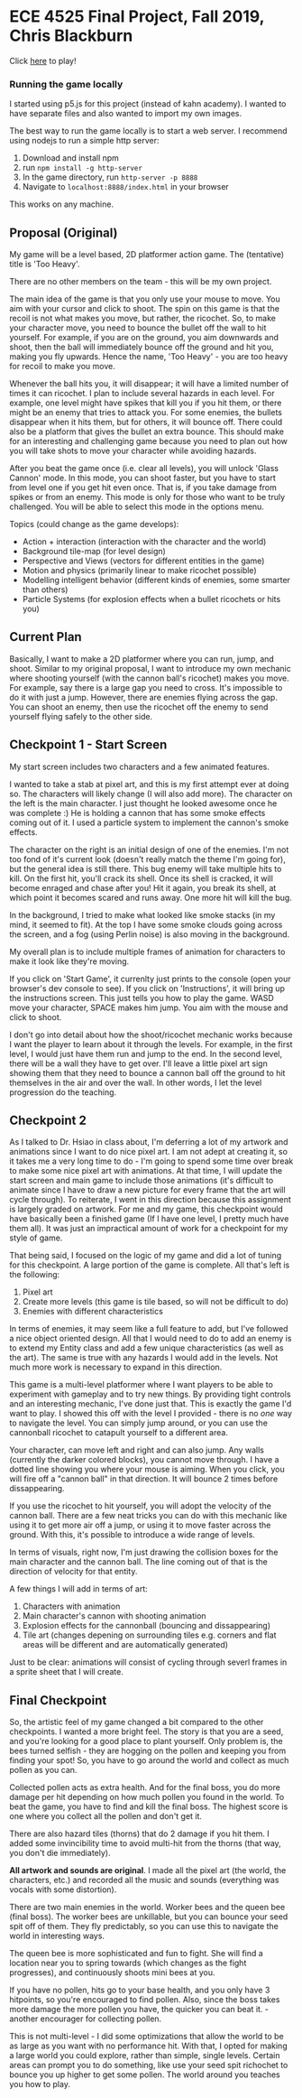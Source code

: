 # ECE 4525 Final Project, Fall 2019, Chris Blackburn
Click [here](https://chris-blackburn.github.io/ECE4525-Final/) to play!

### Running the game locally
I started using p5.js for this project (instead of kahn academy). I wanted to
have separate files and also wanted to import my own images.

The best way to run the game locally is to start a web server. I recommend using
nodejs to run a simple http server:
1. Download and install npm
2. run `npm install -g http-server`
3. In the game directory, run `http-server -p 8888`
4. Navigate to `localhost:8888/index.html` in your browser

This works on any machine.

## Proposal (Original)
My game will be a level based, 2D platformer action game. The (tentative) title
is 'Too Heavy'.

There are no other members on the team - this will be my own project.

The main idea of the game is that you only use your mouse to move. You aim with
your cursor and click to shoot. The spin on this game is that the recoil is not
what makes you move, but rather, the ricochet. So, to make your character move,
you need to bounce the bullet off the wall to hit yourself. For example, if you
are on the ground, you aim downwards and shoot, then the ball will immediately
bounce off the ground and hit you, making you fly upwards. Hence the name, 'Too
Heavy' - you are too heavy for recoil to make you move.

Whenever the ball hits you, it will disappear; it will have a limited number of
times it can ricochet. I plan to include several hazards in each level. For
example, one level might have spikes that kill you if you hit them, or there
might be an enemy that tries to attack you. For some enemies, the bullets
disappear when it hits them, but for others, it will bounce off. There could
also be a platform that gives the bullet an extra bounce. This should make for
an interesting and challenging game because you need to plan out how you will
take shots to move your character while avoiding hazards.

After you beat the game once (i.e. clear all levels), you will unlock 'Glass
Cannon' mode. In this mode, you can shoot faster, but you have to start from
level one if you get hit even once. That is, if you take damage from spikes or
from an enemy. This mode is only for those who want to be truly challenged. You
will be able to select this mode in the options menu.

Topics (could change as the game develops):
* Action + interaction (interaction with the character and the world)
* Background tile-map (for level design)
* Perspective and Views (vectors for different entities in the game)
* Motion and physics (primarily linear to make ricochet possible)
* Modelling intelligent behavior (different kinds of enemies, some smarter than
  others)
* Particle Systems (for explosion effects when a bullet ricochets or hits you)

## Current Plan
Basically, I want to make a 2D platformer where you can run, jump, and shoot.
Similar to my original proposal, I want to introduce my own mechanic where
shooting yourself (with the cannon ball's ricochet) makes you move. For example,
say there is a large gap you need to cross. It's impossible to do it with just a
jump. However, there are enemies flying across the gap. You can shoot an enemy,
then use the ricochet off the enemy to send yourself flying safely to the other
side.

## Checkpoint 1 - Start Screen
My start screen includes two characters and a few animated features.

I wanted to take a stab at pixel art, and this is my first attempt ever at doing
so. The characters will likely change (I will also add more). The character on
the left is the main character. I just thought he looked awesome once he was
complete :) He is holding a cannon that has some smoke effects coming out of it.
I used a particle system to implement the cannon's smoke effects.

The character on the right is an initial design of one of the enemies. I'm not
too fond of it's current look (doesn't really match the theme I'm going for),
but the general idea is still there. This bug enemy will take multiple hits to
kill. On the first hit, you'll crack its shell. Once its shell is cracked, it
will become enraged and chase after you! Hit it again, you break its shell, at
which point it becomes scared and runs away. One more hit will kill the bug.

In the background, I tried to make what looked like smoke stacks (in my mind, it
seemed to fit). At the top I have some smoke clouds going across the screen, and
a fog (using Perlin noise) is also moving in the background.

My overall plan is to include multiple frames of animation for characters to
make it look like they're moving.

If you click on 'Start Game', it currenlty just prints to the console (open your
browser's dev console to see). If you click on 'Instructions', it will bring up
the instructions screen. This just tells you how to play the game. WASD move
your character, SPACE makes him jump. You aim with the mouse and click to shoot.

I don't go into detail about how the shoot/ricochet mechanic works because I
want the player to learn about it through the levels. For example, in the first
level, I would just have them run and jump to the end. In the second level,
there will be a wall they have to get over. I'll leave a little pixel art sign
showing them that they need to bounce a cannon ball off the ground to hit
themselves in the air and over the wall. In other words, I let the level
progression do the teaching.

## Checkpoint 2
As I talked to Dr. Hsiao in class about, I'm deferring a lot of my artwork and
animations since I want to do nice pixel art. I am not adept at creating it, so
it takes me a very long time to do - I'm going to spend some time over break
to make some nice pixel art with animations. At that time, I will update the
start screen and main game to include those animations (it's difficult to
animate since I have to draw a new picture for every frame that the art will
cycle through). To reiterate, I went in this direction because this assignment
is largely graded on artwork. For me and my game, this checkpoint would have
basically been a finished game (If I have one level, I pretty much have them
all). It was just an impractical amount of work for a checkpoint for my style of
game.

That being said, I focused on the logic of my game and did a lot
of tuning for this checkpoint. A large portion of the game is complete. All
that's left is the following:

1. Pixel art
2. Create more levels (this game is tile based, so will not be difficult to do)
3. Enemies with different characteristics

In terms of enemies, it may seem like a full feature to add, but I've followed a
nice object oriented design. All that I would need to do to add an enemy is to
extend my Entity class and add a few unique characteristics (as well as the
art). The same is true with any hazards I would add in the levels. Not much more
work is necessary to expand in this direction.

This game is a multi-level platformer where I want players to be able to
experiment with gameplay and to try new things. By providing tight controls and
an interesting mechanic, I've done just that. This is exactly the game I'd want
to play. I showed this off with the level I provided - there is no _one_ way to
navigate the level. You can simply jump around, or you can use the cannonball
ricochet to catapult yourself to a different area.

Your character, can move left and right and can also jump. Any walls (currently
the darker colored blocks), you cannot move through. I have a dotted line
showing you where your mouse is aiming. When you click, you will fire off a
"cannon ball" in that direction. It will bounce 2 times before dissappearing.

If you use the ricochet to hit yourself, you will adopt the velocity of the
cannon ball. There are a few neat tricks you can do with this mechanic like
using it to get more air off a jump, or using it to move faster across the
ground. With this, it's possible to introduce a wide range of levels.

In terms of visuals, right now, I'm just drawing the collision boxes for the
main character and the cannon ball. The line coming out of that is the direction
of velocity for that entity.

A few things I will add in terms of art:

1. Characters with animation
2. Main character's cannon with shooting animation
3. Explosion effects for the cannonball (bouncing and dissappearing)
4. Tile art (changes depening on surrounding tiles e.g. corners and flat
areas will be different and are automatically generated)

Just to be clear: animations will consist of cycling through severl frames in a
sprite sheet that I will create.

## Final Checkpoint
So, the artistic feel of my game changed a bit compared to the other
checkpoints. I wanted a more bright feel. The story is that you are a seed, and
you're looking for a good place to plant yourself. Only problem is, the bees
turned selfish - they are hogging on the pollen and keeping you from finding
your spot! So, you have to go around the world and collect as much pollen as you
can.

Collected pollen acts as extra health. And for the final boss, you do more
damage per hit depending on how much pollen you found in the world. To beat the
game, you have to find and kill the final boss. The highest
score is one where you collect all the pollen and don't get it.

There are also hazard tiles (thorns) that do 2 damage if you hit them. I added
some invincibility time to avoid multi-hit from the thorns (that way, you don't
die immediately).

**All artwork and sounds are original**. I made all the pixel art (the world, the
characters, etc.) and recorded all the music and sounds (everything was vocals
with some distortion).

There are two main enemies in the world. Worker bees and the queen bee (final
boss). The worker bees are unkillable, but you can bounce your seed spit off
of them. They fly predictably, so you can use this to navigate the world in
interesting ways.

The queen bee is more sophisticated and fun to fight. She will find a location
near you to spring towards (which changes as the fight progresses), and
continuously shoots mini bees at you.

If you have no pollen, hits go to your base health, and you only have 3
hitpoints, so you're encouraged to find pollen. Also, since the boss takes more
damage the more pollen you have, the quicker you can beat it. - another
encourager for collecting pollen.

This is not multi-level - I did some optimizations that allow the world to be as
large as you want with no performance hit. With that, I opted for making a large
world you could explore, rather than simple, single levels. Certain areas can
prompt you to do something, like use your seed spit richochet to bounce you up
higher to get some pollen. The world around you teaches you how to play.